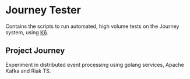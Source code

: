 # Journey Tester

Contains the scripts to run automated, high volume tests on the Journey system, using [K6](https://k6.io/open-source/).


## Project Journey

Experiment in distributed event processing using golang services, Apache Kafka and Riak TS.
